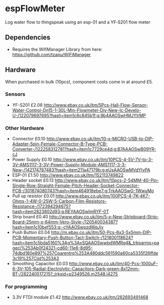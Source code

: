 # espFlowMeter
Log water flow to thingspeak using an esp-01 and a YF‐S201 flow meter

## Dependencies
- Requires the WifiManager Library from here: https://github.com/tzapu/WiFiManager

## Hardware
When purchased in bulk (10pcs), component costs come in at around £5.

### Sensors
- YF-S201 £2.08 http://www.ebay.co.uk/itm/5Pcs-Hall-Flow-Sensor-Water-Control-Dn15-1-30L-Min-Flowmeter-Diy-New-Ic-Develo-U-/122079697695?hash=item1c6c845b1f:g:9b4AAOSwHMJYIrMP

### Other Hardware
- Connector £0.10 http://www.ebay.co.uk/itm/10-x-MICRO-USB-to-DIP-Adapter-5pin-Female-Connector-B-Type-PCB-Converter-/122258312781?hash=item1c7729ce4d:g:B7AAAOSwB09YR-cJ
- Power Supply £0.10 http://www.ebay.co.uk/itm/10PCS-4-5V-7V-to-3-3V-AMS1117-3-3V-Power-Supply-Module-AMS1117-3-3-New-/142174787483?hash=item211a47179b:g:eUsAAOSwMVdYIvPA
- ESP-01 £1.50 http://www.ebay.co.uk/itm/152113749822
- Header socket £0.13 http://www.ebay.co.uk/itm/10pcs-2-54MM-40-Pin-Single-Row-Straight-Female-Pitch-Header-Socket-Connector-PCB-/301874080743?hash=item464918ebe7:g:TrkAAOSwG-1WwuMo
- Pull up resistor £0.01 http://www.ebay.co.uk/itm/100PCS-4-7K-4K7-Ohms-1-4W-0-25W-5-Carbon-Film-Resistors-Resistance-/172394294675?hash=item2823802d93:g:REYAAOSwImRYF-0T
- Strip board £0.40 http://www.ebay.co.uk/itm/5-x-New-Stripboard-Strip-Board-25mm-x-64mm-Vero-Style-/120540034387?hash=item1c10bef553:g:-cYAAOSwpzdWqJjv
- Push Button £0.04 http://m.ebay.co.uk/itm/50-Pcs-6x3-5x5mm-DIP-PCB-Momentary-Push-Button-Tact-Switch-/121800118624?hash=item1c5bda5160%3Ag%3AxSQAAOSwwbdWMRq4&_trkparms=pageci%253Ab0f24321-cd60-11e6-8d95-74dbd180e897%257Cparentrq%253A480ddc561590a60ca5335f26ffde3c19%257Ciid%253A3
- Smoothing Capacitor £0.03 http://www.ebay.co.uk/itm/40-Pcs-1000uF-6-3V-105-Radial-Electrolytic-Capacitors-Dark-green-8x12mm-BT-/282240517215?_trksid=p2349526.m2548.l4275

### For programming
- 3.3V FTDI module £1.42 http://www.ebay.co.uk/itm/262693491468
